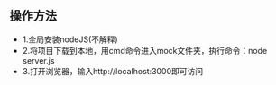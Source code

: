 ## 操作方法

- 1.全局安装nodeJS(不解释)
- 2.将项目下载到本地，用cmd命令进入mock文件夹，执行命令：node server.js
- 3.打开浏览器，输入http://localhost:3000即可访问
